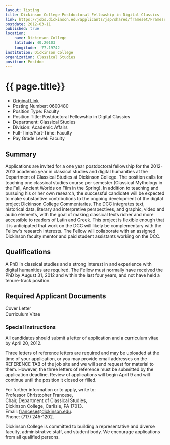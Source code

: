 ```yaml
---
layout: listing
title: Dickinson College Postdoctoral Fellowship in Digital Classics 
link: https://jobs.dickinson.edu/applicants/jsp/shared/frameset/Frameset.jsp?time=1331517348688
postdate: 2012-03-11
published: true
location:
	name: Dickinson College
	latitude: 40.20103
	longitude: -77.19742
institution: Dickinson College
organization: Classical Studies
position: Postdoc
---
```


# {{ page.title}}

*  [Original Link](https://jobs.dickinson.edu/applicants/jsp/shared/frameset/Frameset.jsp?time=1331517348688)
*  Posting Number: 0600480  
*  Position Type: Faculty  
*  Position Title: Postdoctoral Fellowship in Digital Classics  
*  Department: Classical Studies  
*  Division: Academic Affairs  
*  Full-Time/Part-Time:	Faculty  
*  Pay Grade Level: Faculty

## Summary
Applications are invited for a one year postdoctoral fellowship for the 2012-2013 academic year in classical studies and digital humanities at the Department of Classical Studies at Dickinson College. The position calls for teaching one classical studies course per semester (Classical Mythology in the Fall, Ancient Worlds on Film in the Spring). In addition to teaching and pursuing his or her own research, the successful candidate will be expected to make substantive contributions to the ongoing development of the digital project Dickinson College Commentaries. The DCC integrates text, historical data, literary and interpretive perspectives, and graphic, video and audio elements, with the goal of making classical texts richer and more accessible to readers of Latin and Greek. This project is flexible enough that it is anticipated that work on the DCC will likely be complementary with the Fellow's research interests. The Fellow will collaborate with an assigned Dickinson faculty mentor and paid student assistants working on the DCC.  


## Qualifications
A PhD in classical studies and a strong interest in and experience with digital humanities are required. The Fellow must normally have received the PhD by August 31, 2012 and within the last four years, and not have held a tenure-track position.  

## Required Applicant Documents
Cover Letter  
Curriculum Vitae  

### Special Instructions
All candidates should submit a letter of application and a curriculum vitae by April 20, 2012. 

Three letters of reference letters are required and may be uploaded at the time of your application, or you may provide email addresses on the REFERENCE TAB of the job site and we will send request for material to them. However, the three letters of reference must be submitted by the application deadline. Review of applications will begin April 9 and will continue until the position it closed or filled. 

For further information or to apply, write to:  
Professor Christopher Francese,  
Chair, Department of Classical Studies,  
Dickinson College, Carlisle, PA 17013.  
Email: francese@dickinson.edu.  
Phone: (717) 245-1202.

Dickinson College is committed to building a representative and diverse faculty, administrative staff, and student body. We encourage applications from all qualified persons.